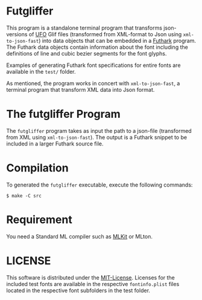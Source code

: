 # Futgliffer

This program is a standalone terminal program that transforms
json-versions of [UFO](http://unifiedfontobject.org/) Glif files
(transformed from XML-format to Json using `xml-to-json-fast`) into
data objects that can be embedded in a
[Futhark](http://futhark-lang.org) program. The Futhark data objects
contain information about the font including the definitions of line
and cubic bezier segments for the font glyphs.

Examples of generating Futhark font specifications for entire fonts
are available in the `test/` folder.

As mentioned, the program works in concert with `xml-to-json-fast`, a
terminal program that transform XML data into Json format.

# The futgliffer Program

The `futgliffer` program takes as input the path to a json-file
(transformed from XML using `xml-to-json-fast`). The output is a
Futhark snippet to be included in a larger Futhark source file.

# Compilation

To generated the `futgliffer` executable, execute the following commands:

```
$ make -C src
```

# Requirement

You need a Standard ML compiler such as
[MLKit](http://github.com/melsman/mlkit) or MLton.

# LICENSE

This software is distributed under the
[MIT-License](LICENSE). Licenses for the included test fonts are
available in the respective `fontinfo.plist` files located in the
respective font subfolders in the test folder.
